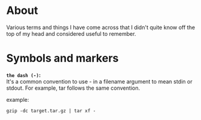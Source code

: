 # About
Various terms and things I have come across that I didn't quite know off the top of my head and considered useful to remember.

# Symbols and markers

**`the dash (-)`:**  
It's a common convention to use - in a filename argument to mean stdin or stdout. For example, tar follows the same convention.

example:
```
gzip -dc target.tar.gz | tar xf -
```
